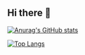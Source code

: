 ## Hi there 👋

[![Anurag's GitHub stats](https://github-readme-stats.vercel.app/api?username=hibatullahsyauqi&show_icons=true&theme=dark)](https://github.com/anuraghazra/github-readme-stats)

[![Top Langs](https://github-readme-stats.vercel.app/api/top-langs/?username=hibatullahsyauqi)](https://github.com/anuraghazra/github-readme-stats)

<!--
**hibatullahsyauqi/hibatullahsyauqi** is a ✨ _special_ ✨ repository because its `README.md` (this file) appears on your GitHub profile.

Here are some ideas to get you started:

- 🔭 I’m currently working on ...
- 🌱 I’m currently learning ...
- 👯 I’m looking to collaborate on ...
- 🤔 I’m looking for help with ...
- 💬 Ask me about ...
- 📫 How to reach me: ...
- 😄 Pronouns: ...
- ⚡ Fun fact: ...
-->
